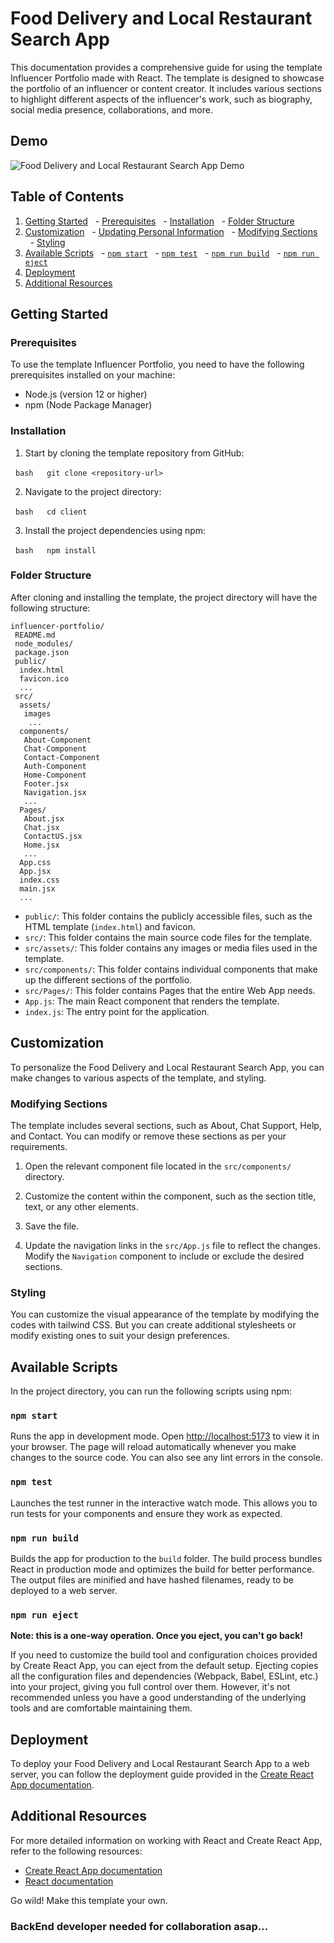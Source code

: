 #  Food Delivery and Local Restaurant Search App

This documentation provides a comprehensive guide for using the template Influencer Portfolio made with React. The template is designed to showcase the portfolio of an influencer or content creator. It includes various sections to highlight different aspects of the influencer's work, such as biography, social media presence, collaborations, and more.

## Demo
![ Food Delivery and Local Restaurant Search App Demo](#)

## Table of Contents

1. [Getting Started](#getting-started)
  - [Prerequisites](#prerequisites)
  - [Installation](#installation)
  - [Folder Structure](#folder-structure)
2. [Customization](#customization)
  - [Updating Personal Information](#updating-personal-information)
  - [Modifying Sections](#modifying-sections)
  - [Styling](#styling)
3. [Available Scripts](#available-scripts)
  - [`npm start`](#npm-start)
  - [`npm test`](#npm-test)
  - [`npm run build`](#npm-run-build)
  - [`npm run eject`](#npm-run-eject)
4. [Deployment](#deployment)
5. [Additional Resources](#additional-resources)

## Getting Started

### Prerequisites

To use the template Influencer Portfolio, you need to have the following prerequisites installed on your machine:

- Node.js (version 12 or higher)
- npm (Node Package Manager)

### Installation

1. Start by cloning the template repository from GitHub:

  ```bash
  git clone <repository-url>
  ```

2. Navigate to the project directory:

  ```bash
  cd client
  ```

3. Install the project dependencies using npm:

  ```bash
  npm install
  ```

### Folder Structure

After cloning and installing the template, the project directory will have the following structure:

```
influencer-portfolio/
 README.md
 node_modules/
 package.json
 public/
  index.html
  favicon.ico
  ...
 src/
  assets/
   images
    ...
  components/
   About-Component
   Chat-Component
   Contact-Component
   Auth-Component
   Home-Component
   Footer.jsx
   Navigation.jsx
   ...
  Pages/
   About.jsx
   Chat.jsx
   ContactUS.jsx
   Home.jsx
   ...
  App.css
  App.jsx
  index.css
  main.jsx
  ...
```

- `public/`: This folder contains the publicly accessible files, such as the HTML template (`index.html`) and favicon.
- `src/`: This folder contains the main source code files for the template.
- `src/assets/`: This folder contains any images or media files used in the template.
- `src/components/`: This folder contains individual components that make up the different sections of the portfolio.
- `src/Pages/`: This folder contains Pages that the entire Web App needs.
- `App.js`: The main React component that renders the template.
- `index.js`: The entry point for the application.

## Customization

To personalize the  Food Delivery and Local Restaurant Search App, you can make changes to various aspects of the template, and styling.



### Modifying Sections

The template includes several sections, such as About, Chat Support, Help, and Contact. You can modify or remove these sections as per your requirements.

1. Open the relevant component file located in the `src/components/` directory.

2. Customize the content within the component, such as the section title, text, or any other elements.

3. Save the file.

4. Update the navigation links in the `src/App.js` file to reflect the changes. Modify the `Navigation` component to include or exclude the desired sections.

### Styling

You can customize the visual appearance of the template by modifying the codes with tailwind CSS. But you can create additional stylesheets or modify existing ones to suit your design preferences.

## Available Scripts

In the project directory, you can run the following scripts using npm:

### `npm start`

Runs the app in development mode. Open [http://localhost:5173](http://localhost:5173) to view it in your browser. The page will reload automatically whenever you make changes to the source code. You can also see any lint errors in the console.

### `npm test`

Launches the test runner in the interactive watch mode. This allows you to run tests for your components and ensure they work as expected.

### `npm run build`

Builds the app for production to the `build` folder. The build process bundles React in production mode and optimizes the build for better performance. The output files are minified and have hashed filenames, ready to be deployed to a web server.

### `npm run eject`

**Note: this is a one-way operation. Once you eject, you can't go back!**

If you need to customize the build tool and configuration choices provided by Create React App, you can eject from the default setup. Ejecting copies all the configuration files and dependencies (Webpack, Babel, ESLint, etc.) into your project, giving you full control over them. However, it's not recommended unless you have a good understanding of the underlying tools and are comfortable maintaining them.

## Deployment

To deploy your  Food Delivery and Local Restaurant Search App to a web server, you can follow the deployment guide provided in the [Create React App documentation](https://create-react-app.dev/docs/deployment/).

## Additional Resources

For more detailed information on working with React and Create React App, refer to the following resources:

- [Create React App documentation](https://create-react-app.dev/docs/getting-started)
- [React documentation](https://reactjs.org/docs/getting-started.html)

Go wild! Make this template your own.

###  BackEnd developer needed for collaboration asap...
